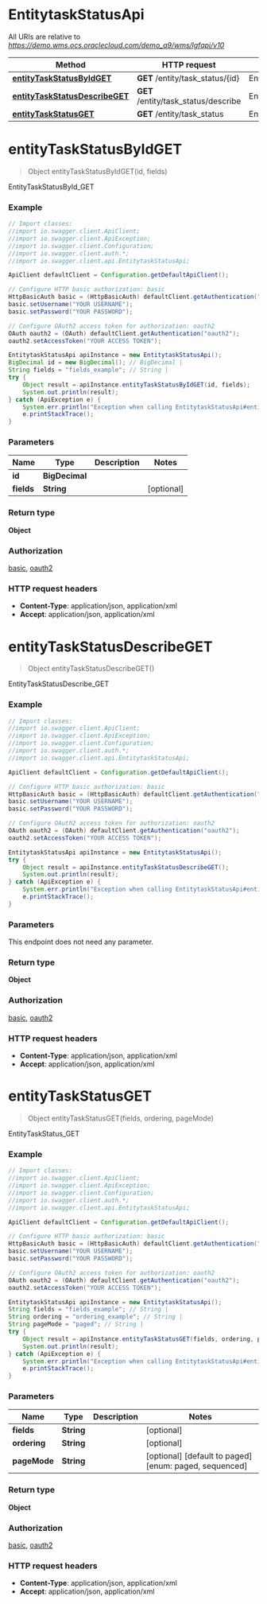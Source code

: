 # EntitytaskStatusApi

All URIs are relative to *https://demo.wms.ocs.oraclecloud.com/demo_a9/wms/lgfapi/v10*

Method | HTTP request | Description
------------- | ------------- | -------------
[**entityTaskStatusByIdGET**](EntitytaskStatusApi.md#entityTaskStatusByIdGET) | **GET** /entity/task_status/{id} | EntityTaskStatusById_GET
[**entityTaskStatusDescribeGET**](EntitytaskStatusApi.md#entityTaskStatusDescribeGET) | **GET** /entity/task_status/describe | EntityTaskStatusDescribe_GET
[**entityTaskStatusGET**](EntitytaskStatusApi.md#entityTaskStatusGET) | **GET** /entity/task_status | EntityTaskStatus_GET


<a name="entityTaskStatusByIdGET"></a>
# **entityTaskStatusByIdGET**
> Object entityTaskStatusByIdGET(id, fields)

EntityTaskStatusById_GET



### Example
```java
// Import classes:
//import io.swagger.client.ApiClient;
//import io.swagger.client.ApiException;
//import io.swagger.client.Configuration;
//import io.swagger.client.auth.*;
//import io.swagger.client.api.EntitytaskStatusApi;

ApiClient defaultClient = Configuration.getDefaultApiClient();

// Configure HTTP basic authorization: basic
HttpBasicAuth basic = (HttpBasicAuth) defaultClient.getAuthentication("basic");
basic.setUsername("YOUR USERNAME");
basic.setPassword("YOUR PASSWORD");

// Configure OAuth2 access token for authorization: oauth2
OAuth oauth2 = (OAuth) defaultClient.getAuthentication("oauth2");
oauth2.setAccessToken("YOUR ACCESS TOKEN");

EntitytaskStatusApi apiInstance = new EntitytaskStatusApi();
BigDecimal id = new BigDecimal(); // BigDecimal | 
String fields = "fields_example"; // String | 
try {
    Object result = apiInstance.entityTaskStatusByIdGET(id, fields);
    System.out.println(result);
} catch (ApiException e) {
    System.err.println("Exception when calling EntitytaskStatusApi#entityTaskStatusByIdGET");
    e.printStackTrace();
}
```

### Parameters

Name | Type | Description  | Notes
------------- | ------------- | ------------- | -------------
 **id** | **BigDecimal**|  |
 **fields** | **String**|  | [optional]

### Return type

**Object**

### Authorization

[basic](../README.md#basic), [oauth2](../README.md#oauth2)

### HTTP request headers

 - **Content-Type**: application/json, application/xml
 - **Accept**: application/json, application/xml

<a name="entityTaskStatusDescribeGET"></a>
# **entityTaskStatusDescribeGET**
> Object entityTaskStatusDescribeGET()

EntityTaskStatusDescribe_GET



### Example
```java
// Import classes:
//import io.swagger.client.ApiClient;
//import io.swagger.client.ApiException;
//import io.swagger.client.Configuration;
//import io.swagger.client.auth.*;
//import io.swagger.client.api.EntitytaskStatusApi;

ApiClient defaultClient = Configuration.getDefaultApiClient();

// Configure HTTP basic authorization: basic
HttpBasicAuth basic = (HttpBasicAuth) defaultClient.getAuthentication("basic");
basic.setUsername("YOUR USERNAME");
basic.setPassword("YOUR PASSWORD");

// Configure OAuth2 access token for authorization: oauth2
OAuth oauth2 = (OAuth) defaultClient.getAuthentication("oauth2");
oauth2.setAccessToken("YOUR ACCESS TOKEN");

EntitytaskStatusApi apiInstance = new EntitytaskStatusApi();
try {
    Object result = apiInstance.entityTaskStatusDescribeGET();
    System.out.println(result);
} catch (ApiException e) {
    System.err.println("Exception when calling EntitytaskStatusApi#entityTaskStatusDescribeGET");
    e.printStackTrace();
}
```

### Parameters
This endpoint does not need any parameter.

### Return type

**Object**

### Authorization

[basic](../README.md#basic), [oauth2](../README.md#oauth2)

### HTTP request headers

 - **Content-Type**: application/json, application/xml
 - **Accept**: application/json, application/xml

<a name="entityTaskStatusGET"></a>
# **entityTaskStatusGET**
> Object entityTaskStatusGET(fields, ordering, pageMode)

EntityTaskStatus_GET



### Example
```java
// Import classes:
//import io.swagger.client.ApiClient;
//import io.swagger.client.ApiException;
//import io.swagger.client.Configuration;
//import io.swagger.client.auth.*;
//import io.swagger.client.api.EntitytaskStatusApi;

ApiClient defaultClient = Configuration.getDefaultApiClient();

// Configure HTTP basic authorization: basic
HttpBasicAuth basic = (HttpBasicAuth) defaultClient.getAuthentication("basic");
basic.setUsername("YOUR USERNAME");
basic.setPassword("YOUR PASSWORD");

// Configure OAuth2 access token for authorization: oauth2
OAuth oauth2 = (OAuth) defaultClient.getAuthentication("oauth2");
oauth2.setAccessToken("YOUR ACCESS TOKEN");

EntitytaskStatusApi apiInstance = new EntitytaskStatusApi();
String fields = "fields_example"; // String | 
String ordering = "ordering_example"; // String | 
String pageMode = "paged"; // String | 
try {
    Object result = apiInstance.entityTaskStatusGET(fields, ordering, pageMode);
    System.out.println(result);
} catch (ApiException e) {
    System.err.println("Exception when calling EntitytaskStatusApi#entityTaskStatusGET");
    e.printStackTrace();
}
```

### Parameters

Name | Type | Description  | Notes
------------- | ------------- | ------------- | -------------
 **fields** | **String**|  | [optional]
 **ordering** | **String**|  | [optional]
 **pageMode** | **String**|  | [optional] [default to paged] [enum: paged, sequenced]

### Return type

**Object**

### Authorization

[basic](../README.md#basic), [oauth2](../README.md#oauth2)

### HTTP request headers

 - **Content-Type**: application/json, application/xml
 - **Accept**: application/json, application/xml

